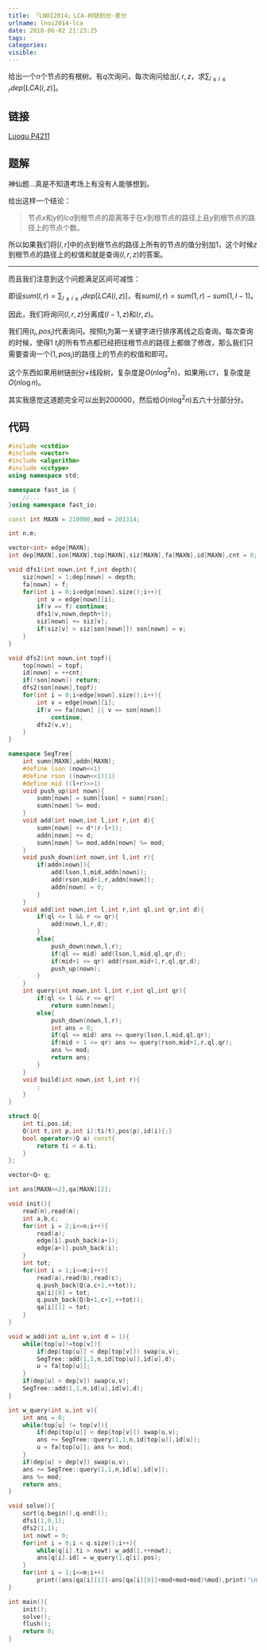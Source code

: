 ```yaml
---
title: 「LNOI2014」LCA-树链剖分-差分
urlname: lnoi2014-lca
date: 2018-06-02 21:23:25
tags:
categories:
visible:
---
```


给出一个$n$个节点的有根树。有$q$次询问，每次询问给出$l,r,z$，求$\sum_{l \leq i \leq r}dep[LCA(i,z)]$。

<!-- more -->

## 链接

[Luogu P4211](https://www.luogu.org/problemnew/show/P4211)

## 题解

神仙题...真是不知道考场上有没有人能够想到。

给出这样一个结论：

> 节点$x$和$y$的$lca$到根节点的距离等于在$x$到根节点的路径上且$y$到根节点的路径上的节点个数。

所以如果我们将$[l,r]$中的点到根节点的路径上所有的节点的值分别加$1$，这个时候$z$到根节点的路径上的权值和就是查询$(l,r,z)$的答案。

- - -

而且我们注意到这个问题满足区间可减性：

即设$sum(l,r) = \sum_{l\leq i\leq r}{dep[LCA(i,z)]}$，有$sum(l,r) = sum(1,r)-sum(1,l-1)$。

因此，我们将询问$(l,r,z)$分离成$(l-1,z)$和$(r,z)$。

我们用$(t_i,pos_i)$代表询问。按照$t_i$为第一关键字进行排序离线之后查询。每次查询的时候，使得$1~t_i$的所有节点都已经把往根节点的路径上都做了修改，那么我们只需要查询一个$(1,pos_i)$的路径上的节点的权值和即可。

这个东西如果用树链剖分+线段树，复杂度是$O(n \log^{2}{n})$，如果用`LCT`，复杂度是$O(n\log n)$。

其实我感觉这道题完全可以出到$200000$，然后给$O(n \log^{2}{n})$五六十分部分分。

## 代码

```cpp
#include <cstdio>
#include <vector>
#include <algorithm>
#include <cctype>
using namespace std;

namespace fast_io {
	//...
}using namespace fast_io;

const int MAXN = 210000,mod = 201314;

int n,m;

vector<int> edge[MAXN];
int dep[MAXN],son[MAXN],top[MAXN],siz[MAXN],fa[MAXN],id[MAXN],cnt = 0;

void dfs1(int nown,int f,int depth){
    siz[nown] = 1;dep[nown] = depth;
    fa[nown] = f;
    for(int i = 0;i<edge[nown].size();i++){
        int v = edge[nown][i];
        if(v == f) continue;
        dfs1(v,nown,depth+1);
        siz[nown] += siz[v];
        if(siz[v] > siz[son[nown]]) son[nown] = v;
    }
}

void dfs2(int nown,int topf){
    top[nown] = topf;
    id[nown] = ++cnt;
    if(!son[nown]) return;
    dfs2(son[nown],topf);
    for(int i = 0;i<edge[nown].size();i++){
        int v = edge[nown][i];
        if(v == fa[nown] || v == son[nown])
            continue;
        dfs2(v,v);
    }
}

namespace SegTree{
    int sumn[MAXN],addn[MAXN];
    #define lson (nown<<1)
    #define rson ((nown<<1)|1)
    #define mid ((l+r)>>1)
    void push_up(int nown){
        sumn[nown] = sumn[lson] + sumn[rson];
        sumn[nown] %= mod;
    }
    void add(int nown,int l,int r,int d){
        sumn[nown] += d*(r-l+1);
        addn[nown] += d;
        sumn[nown] %= mod,addn[nown] %= mod;
    }
    void push_down(int nown,int l,int r){
        if(addn[nown]){
            add(lson,l,mid,addn[nown]);
            add(rson,mid+1,r,addn[nown]);
            addn[nown] = 0;
        }
    }
    void add(int nown,int l,int r,int ql,int qr,int d){
        if(ql <= l && r <= qr){
            add(nown,l,r,d);
        }
        else{
            push_down(nown,l,r);
            if(ql <= mid) add(lson,l,mid,ql,qr,d);
            if(mid+1 <= qr) add(rson,mid+1,r,ql,qr,d);
            push_up(nown);
        }
    }
    int query(int nown,int l,int r,int ql,int qr){
        if(ql <= l && r <= qr) 
            return sumn[nown];
        else{
            push_down(nown,l,r);
            int ans = 0;
            if(ql <= mid) ans += query(lson,l,mid,ql,qr);
            if(mid + 1 <= qr) ans += query(rson,mid+1,r,ql,qr);
            ans %= mod;
            return ans;
        }
    }
    void build(int nown,int l,int r){
        ;
    }
}

struct Q{
    int ti,pos,id;
    Q(int t,int p,int i):ti(t),pos(p),id(i){;}
    bool operator<(Q a) const{
        return ti < a.ti;
    }
};

vector<Q> q;

int ans[MAXN<<2],qa[MAXN][2];

void init(){
    read(n),read(m);
    int a,b,c;
    for(int i = 2;i<=n;i++){
        read(a);
        edge[i].push_back(a+1);
        edge[a+1].push_back(i);
    }
    int tot;
    for(int i = 1;i<=m;i++){
        read(a),read(b),read(c);
        q.push_back(Q(a,c+1,++tot));
        qa[i][0] = tot;
        q.push_back(Q(b+1,c+1,++tot));
        qa[i][1] = tot;
    }
}

void w_add(int u,int v,int d = 1){
    while(top[u]!=top[v]){
        if(dep[top[u]] < dep[top[v]]) swap(u,v);
        SegTree::add(1,1,n,id[top[u]],id[u],d);
        u = fa[top[u]];
    }
    if(dep[u] > dep[v]) swap(u,v);
    SegTree::add(1,1,n,id[u],id[v],d);
}

int w_query(int u,int v){
    int ans = 0;
    while(top[u] != top[v]){
        if(dep[top[u]] < dep[top[v]]) swap(u,v);
        ans += SegTree::query(1,1,n,id[top[u]],id[u]);
        u = fa[top[u]]; ans %= mod;
    }
    if(dep[u] > dep[v]) swap(u,v);
    ans += SegTree::query(1,1,n,id[u],id[v]);
    ans %= mod;
    return ans;
}

void solve(){
    sort(q.begin(),q.end());
    dfs1(1,0,1);
    dfs2(1,1);
    int nowt = 0;
    for(int i = 0;i < q.size();i++){
        while(q[i].ti > nowt) w_add(1,++nowt);
        ans[q[i].id] = w_query(1,q[i].pos);
    }
    for(int i = 1;i<=m;i++)
        print((ans[qa[i][1]]-ans[qa[i][0]]+mod+mod+mod)%mod),print('\n');
}

int main(){
    init();
    solve();
    flush();
    return 0;
}
```

